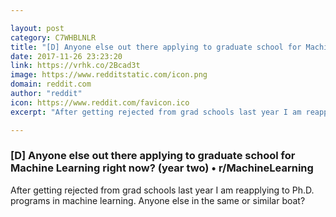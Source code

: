 ```yaml
---

layout: post
category: C7WHBLNLR
title: "[D] Anyone else out there applying to graduate school for Machine Learning right now? (year two) • r/MachineLearning"
date: 2017-11-26 23:23:20
link: https://vrhk.co/2Bcad3t
image: https://www.redditstatic.com/icon.png
domain: reddit.com
author: "reddit"
icon: https://www.reddit.com/favicon.ico
excerpt: "After getting rejected from grad schools last year I am reapplying to Ph.D. programs in machine learning. Anyone else in the same or similar boat?"

---
```


### [D] Anyone else out there applying to graduate school for Machine Learning right now? (year two) • r/MachineLearning

After getting rejected from grad schools last year I am reapplying to Ph.D. programs in machine learning. Anyone else in the same or similar boat?